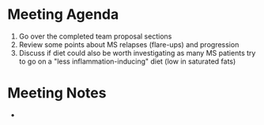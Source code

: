 # Meeting Agenda
1. Go over the completed team proposal sections
2. Review some points about MS relapses (flare-ups) and progression
3. Discuss if diet could also be worth investigating as many MS patients try to go on a "less inflammation-inducing" diet (low in saturated fats)


# Meeting Notes
*
